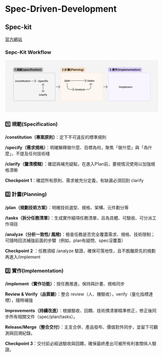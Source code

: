 # Spec-Driven-Development

## Spec-kit
[官方網站](https://github.com/github/spec-kit)

### Sepc-Kit Workflow

![](./images/pic1.png)

### 1️⃣ 規範(Specification)

**/constitution（專案原則）**：定下不可違反的標準規則

**/specify（需求規格）**：明確解釋做什麼、目標為何，聚焦「做什麼」與「為什麼」，不提及任何技術棧

**/clarify（釐清模糊）**：確認與補充疑點，在進入P1an前，要視情況使用以加強規格清晰

**Checkpoint 1**：確認所有原則、需求被充分定義，有缺漏必須回到 clarify


### 2️⃣ 計畫(Planning)

**/plan（規劃技術方案）**：明確技術選型、規格、架構、元件劃分等

**/tasks（拆分任務清單）**：生成實作細項任務清單，且為具體、可驗收、可分派工作項目

**/analyze（分析一致性/ 風險)**：檢查任務是否完全覆蓋需求、規格、技術限制；可隨時回流補強前面的步驟（例如，plan有疑問、spec沒覆蓋）

**Checkpoint 2** ：任務須經 /analyze 驗證，確保可落地性，且不脫離原先的規劃再進入/implement


### 3️⃣ 實作(Implementation)

**/implement（實作功能）**：按任務推進，保持與計畫、規格同步

**Review & Verify（品質驗）**：整合 review（人、機驗收），verify（量化指標達標），隨時補強

**Improvements（持續改進）**：根據驗收、回饋、技術債清單精準修正，修正後同步所有相關文件（spec/plan/tasks）。

**Release/Merge（整合交付）**：主支合併、產品發布、價值對外同步，並留下可觀測與回溯紀錄。

**Checkpoint 3**：交付前必經過驗收與回饋，確保最終產出可被所有利害關係人驗證。

